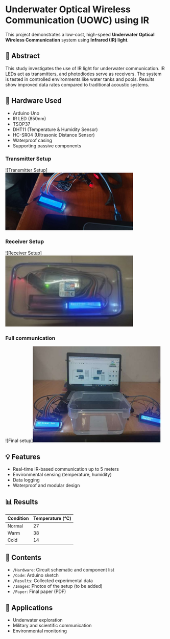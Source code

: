# Underwater Optical Wireless Communication (UOWC) using IR

This project demonstrates a low-cost, high-speed **Underwater Optical Wireless Communication** system using **Infrared (IR) light**.

## 📝 Abstract

This study investigates the use of IR light for underwater communication. IR LEDs act as transmitters, and photodiodes serve as receivers. The system is tested in controlled environments like water tanks and pools. Results show improved data rates compared to traditional acoustic systems.

## 🔧 Hardware Used

- Arduino Uno
- IR LED (850nm)
- TSOP37
- DHT11 (Temperature & Humidity Sensor)
- HC-SR04 (Ultrasonic Distance Sensor)
- Waterproof casing
- Supporting passive components



### Transmitter Setup
![Transmitter Setup] <img src="Images/Transmitter.jpg" alt="IR LED" width="400"/>

### Receiver Setup
![Receiver Setup]<img src="Images/receiver.jpg" alt="IR LED" width="400"/>

### Full communication
![Final setup]<img src="Images/Final setup.jpg" alt="IR LED" width="400"/>

## 💡 Features

- Real-time IR-based communication up to 5 meters
- Environmental sensing (temperature, humidity)
- Data logging
- Waterproof and modular design

## 📊 Results

| Condition | Temperature (°C) |
|-----------|------------------|
| Normal    | 27               |
| Warm      | 38               |
| Cold      | 14               |

## 📁 Contents

- `/Hardware`: Circuit schematic and component list
- `/Code`: Arduino sketch
- `/Results`: Collected experimental data
- `/Images`: Photos of the setup (to be added)
- `/Paper`: Final paper (PDF)

## 📌 Applications

- Underwater exploration
- Military and scientific communication
- Environmental monitoring
